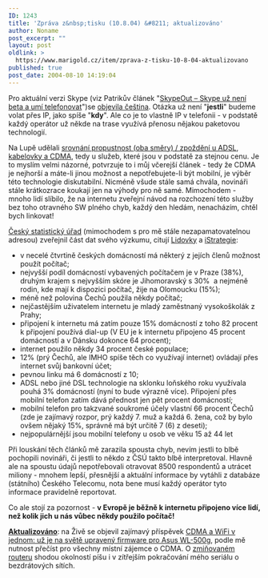```yaml
---
ID: 1243
title: 'Zpráva z&nbsp;tisku (10.8.04) &#8211; aktualizováno'
author: Noname
post_excerpt: ""
layout: post
oldlink: >
  https://www.marigold.cz/item/zprava-z-tisku-10-8-04-aktualizovano
published: true
post_date: 2004-08-10 14:19:04
---
```

<p>
Pro aktuální verzi Skype (viz Patrikův článek "<a href="http://www.lupa.cz/clanek.php3?show=3551">SkypeOut &#8211; Skype už není beta a umí telefonovat</a>")se <a href="http://www.xtel.cz/skype/cestina/">objevila čeština</a>. Otázka už není "<strong>jestli</strong>" budeme volat přes IP, jako spíše "<strong>kdy</strong>". Ale co je to vlastně IP v telefonii - v podstatě každý operátor už někde na trase využívá přenosu nějakou paketovou technologií.</p>
<p>
Na Lupě udělali <a href="http://www.lupa.cz/clanek.php3?show=3547">srovnání propustnost (oba směry) / zpoždění u ADSL, kabelovky a CDMA</a>, tedy u služeb, které jsou v podstatě za stejnou cenu. Je to myslím velmi názorné, potvrzuje to i můj včerejší článek - tedy že CDMA je nejhorší a máte-li jinou možnost a nepotřebujete-li být mobilní, je výběr této technologie diskutabilní. Nicméně všude stále samá chvála, novináři stále krátkozrace koukají jen na výhody pro ně samé. Mimochodem - mnoho lidí slíbilo, že na internetu zveřejní návod na rozchození této služby bez toho otravného SW plného chyb, každý den hledám, nenacházím, chtěl bych linkovat!</p>
<p>
<a href="http://www.czso.cz/csu/redakce.nsf/i/pocitace_a_internet_pm">Český statistický úřad</a> (mimochodem s pro mě stále nezapamatovatelnou adresou) zveřejnil část dat svého výzkumu, citují <a href="http://lidovky.centrum.cz/archivln/clanek.phtml?id=282462">Lidovky</a> a <a href="http://www.istrategie.cz/detail.htm?id=46722">iStrategie</a>:</p>

<ul>
<li>v necelé čtvrtině českých domácností má některý z jejích členů možnost použít počítač;</li>
	<li>nejvyšší podíl domácností vybavených počítačem je v Praze (38%), druhým krajem s nejvyšším skóre je Jihomoravský s 30%  a nejméně rodin, kde mají k dispozici počítač, žije na Olomoucku (15%);</li>
	<li>méně než polovina Čechů použila někdy počítač;</li>
	<li>nejčastějším uživatelem internetu je mladý zaměstnaný vysokoškolák z Prahy;</li>
	<li>připojení k internetu má zatím pouze 15% domácností z toho 82 procent k připojení používá dial-up (V EU je k internetu připojeno 45 procent domácností a v Dánsku dokonce 64 procent);</li>
	<li>internet použilo někdy 34 procent české populace;</li>
	<li>12% (prý Čechů, ale IMHO spíše těch co využívají internet) ovládají přes internet svůj bankovní účet;</li>
	<li>pevnou linku má 6 domácností z 10;</li>
	<li>ADSL nebo jiné DSL technologie na sklonku loňského roku využívala pouhá 3% domácností (nyní to bude výrazně více). Připojení přes mobilní telefon zatím dává přednost jen pět procent domácností;</li>
	<li>mobilní telefon pro takzvané soukromé účely vlastní 66 procent Čechů (zde je zajímavý rozpor, prý každý 7. muž a každá 6. žena, což by bylo ovšem nějaký 15%, správně má být určitě 7 (6) z deseti);</li>
	<li>nejpopulárnější jsou mobilní telefony u osob ve věku 15 až 44 let</li>
</ul>
<p>
Při louskání těch článků mě zarazila spousta chyb, nevím jestli to blbě pochopili novináři, či jestli to někdo z ČSÚ takto blbě interpretoval. Hlavně ale na spoustu údajů nepotřebovali otravovat 8500 respondentů a utrácet miliony - mnohem lepší, přesnější a aktuální informace by vytáhli z databáze (státního) Českého Telecomu, nota bene musí každý operátor tyto informace pravidelně reportovat.</p>
<p>
Co ale stojí za pozornost - <strong>v Evropě je běžně k internetu připojeno více lidí, než kolik jich u nás vůbec někdy použilo počítač!</strong> </p>
<p>
<strong><u>Aktualizováno</u></strong>: na Živě se objevil zajímavý příspěvek <a href="http://www.zive.cz/h/Bleskovky/AR.asp?ARI=117931">CDMA a WiFi v jednom: už je na světě upravený firmware pro Asus WL-500g</a>, podle mě nutnost přečíst pro všechny místní zájemce o CDMA. O <a href="http://www.wifishop.cz/inshop/scripts/detail.asp?ItemID=20994&amp;Level=64">zmiňovaném routeru</a> shodou okolností píšu i v zítřejším pokračování mého seriálu o bezdrátových sítích.</p>
